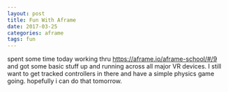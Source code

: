```yaml
---
layout: post
title: Fun With Aframe
date: 2017-03-25
categories: aframe
tags: fun
---
```


spent some time today working thru <https://aframe.io/aframe-school/#/9> and got some basic stuff up and running across all major VR devices. I still want to get tracked controllers in there and have a simple physics game going. hopefully i can do that tomorrow.
